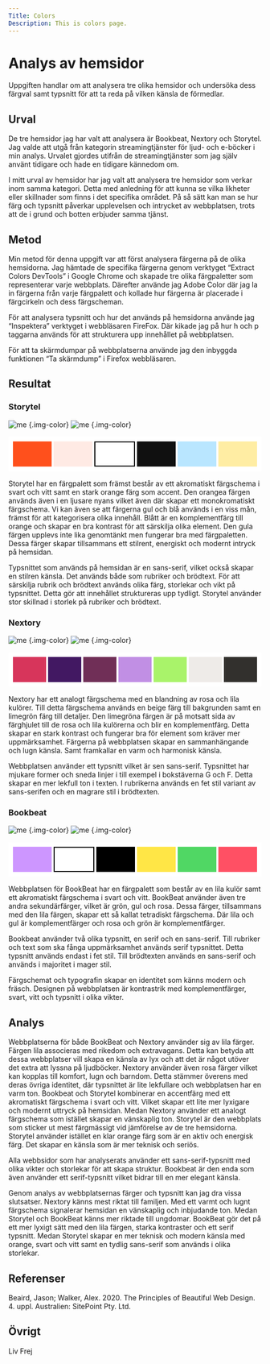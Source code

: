 ```yaml
---
Title: Colors
Description: This is colors page.
---
```


Analys av hemsidor
=======================

Uppgiften handlar om att analysera tre olika hemsidor och undersöka dess färgval samt typsnitt för att ta reda på vilken känsla de förmedlar.

Urval
-----------------------
De tre hemsidor jag har valt att analysera är Bookbeat, Nextory och Storytel. Jag valde att utgå från kategorin streamingtjänster för ljud- och e-böcker i min analys. Urvalet gjordes utifrån de streamingtjänster som jag själv använt tidigare och hade en tidigare kännedom om.

I mitt urval av hemsidor har jag valt att analysera tre hemsidor som verkar inom samma kategori. Detta med anledning för att kunna se vilka likheter eller skillnader som finns i det specifika området. På så sätt kan man se hur färg och typsnitt påverkar upplevelsen och intrycket av webbplatsen, trots att de i grund och botten erbjuder samma tjänst.

Metod
-----------------------

Min metod för denna uppgift var att först analysera färgerna på de olika hemsidorna. Jag hämtade de specifika färgerna genom verktyget “Extract Colors DevTools” i Google Chrome och skapade tre olika färgpaletter som representerar varje webbplats. Därefter använde jag Adobe Color där jag la in färgerna från varje färgpalett och kollade hur färgerna är placerade i färgcirkeln och dess färgscheman. 

För att analysera typsnitt och hur det används på hemsidorna använde jag “Inspektera” verktyget i webbläsaren FireFox. Där kikade jag på hur h och p taggarna används för att strukturera upp innehållet på webbplatsen. 

För att ta skärmdumpar på webbplatserna använde jag den inbyggda funktionen “Ta skärmdump” i Firefox webbläsaren. 

Resultat
-----------------------

<h3> Storytel </h3>

![me](%assets_url%/img/storytel_1.png) {.img-color} 
![me](%assets_url%/img/storytel_2.png) {.img-color}

<table style="border-spacing: 4px; border-collapse: separate; background-color: white; padding: 5px;">
    <tr> 
        <td style="height: 50px; width: 100px; background-color: #ff501c">
        <td style="height: 50px; width: 100px; background-color: #ffeae4">
        <td style="height: 50px; width: 100px; background-color: #ffffff; border: solid 2px black">
        <td style="height: 50px; width: 100px; background-color: #101010">
        <td style="height: 50px; width: 100px; background-color: #b9e6ff">
        <td style="height: 50px; width: 100px; background-color: #ffeda3">
    </tr>
</table>

Storytel har en färgpalett som främst består av ett akromatiskt färgschema i svart och vitt samt en stark orange färg som accent. Den orangea färgen används även i en ljusare nyans vilket även där skapar ett monokromatiskt färgschema. Vi kan även se att färgerna gul och blå används i en viss mån, främst för att kategorisera olika innehåll. Blått är en komplementfärg till orange och skapar en bra kontrast för att särskilja olika element. Den gula färgen upplevs inte lika genomtänkt men fungerar bra med färgpaletten. Dessa färger skapar tillsammans ett stilrent, energiskt och modernt intryck på hemsidan. 

Typsnittet som används på hemsidan är en sans-serif, vilket också skapar en stilren känsla. Det används både som rubriker och brödtext. För att särskilja rubrik och brödtext används olika färg, storlekar och vikt på typsnittet. Detta gör att innehållet struktureras upp tydligt. Storytel använder stor skillnad i storlek på rubriker och brödtext. 

<h3> Nextory </h3>

![me](%assets_url%/img/nextory_1.png) {.img-color}
![me](%assets_url%/img/nextory_2.png) {.img-color}

<table style="border-spacing: 4px; border-collapse: separate; background-color: white; padding: 5px;">
    <tr>
        <td style="height: 50px; width: 100px; background-color: #d7355b">
        <td style="height: 50px; width: 100px; background-color: #421862">
        <td style="height: 50px; width: 100px; background-color: #702f57">
        <td style="height: 50px; width: 100px; background-color: #c18fe4">
        <td style="height: 50px; width: 100px; background-color: #a9f36a">
        <td style="height: 50px; width: 100px; background-color: #eeebe8">
        <td style="height: 50px; width: 100px; background-color: #32302d">
    </tr>
</table>

Nextory har ett analogt färgschema med en blandning av rosa och lila kulörer. Till detta färgschema används en beige färg till bakgrunden samt en limegrön färg till detaljer. Den limegröna färgen är på motsatt sida av färghjulet till de rosa och lila kulörerna och blir en komplementfärg. Detta skapar en stark kontrast och fungerar bra för element som kräver mer uppmärksamhet. Färgerna på webbplatsen skapar en sammanhängande och lugn känsla. Samt framkallar en varm och harmonisk känsla. 

Webbplatsen använder ett typsnitt vilket är sen sans-serif. Typsnittet har mjukare former och sneda linjer i till exempel i bokstäverna G och F. Detta skapar en mer lekfull ton i texten. I rubrikerna används en fet stil variant av sans-serifen och en magrare stil i brödtexten.

<h3> Bookbeat </h3>

![me](%assets_url%/img/bookbeat_1.png) {.img-color}
![me](%assets_url%/img/bookbeat_2.png) {.img-color}

<table style="border-spacing: 4px; border-collapse: separate; background-color: white; padding: 5px;">
    <tr>
        <td style="height: 50px; width: 100px; background-color: #cd96ff">
        <td style="height: 50px; width: 100px; background-color: #ffffff; border: solid 2px black">
        <td style="height: 50px; width: 100px; background-color: #000000">
        <td style="height: 50px; width: 100px; background-color: #ffe646">
        <td style="height: 50px; width: 100px; background-color: #50d764">
        <td style="height: 50px; width: 100px; background-color: #ff5064">
    </tr>
</table>

Webbplatsen för BookBeat har en färgpalett som består av en lila kulör samt ett akromatiskt färgschema i svart och vitt. BookBeat använder även tre andra sekundärfärger, vilket är grön, gul och rosa. Dessa färger, tillsammans med den lila färgen, skapar ett så kallat tetradiskt färgschema. Där lila och gul är komplementfärger och rosa och grön är komplementfärger.

Bookbeat använder två olika typsnitt, en serif och en sans-serif. Till rubriker och text som ska fånga uppmärksamhet används serif typsnittet. Detta typsnitt används endast i fet stil. Till brödtexten används en sans-serif och används i majoritet i mager stil. 

Färgschemat och typografin skapar en identitet som känns modern och fräsch. Designen på webbplatsen är kontrastrik med komplementfärger, svart, vitt och typsnitt i olika vikter. 


Analys
-----------------------

Webbplatserna för både BookBeat och Nextory använder sig av lila färger. Färgen lila associeras med rikedom och extravagans. Detta kan betyda att dessa webbplatser vill skapa en känsla av lyx och att det är något utöver det extra att lyssna på ljudböcker. Nextory använder även rosa färger vilket kan kopplas till komfort, lugn och barndom. Detta stämmer överens med deras övriga identitet, där typsnittet är lite lekfullare och webbplatsen har en varm ton. Bookbeat och Storytel kombinerar en accentfärg med ett akromatiskt färgschema i svart och vitt. Vilket skapar ett lite mer lyxigare och modernt uttryck på hemsidan. Medan Nextory använder ett analogt färgschema som istället skapar en vänskaplig ton. Storytel är den webbplats som sticker ut mest färgmässigt vid jämförelse av de tre hemsidorna. Storytel använder istället en klar orange färg som är en aktiv och energisk färg. Det skapar en känsla som är mer teknisk och seriös. 

Alla webbsidor som har analyserats använder ett sans-serif-typsnitt med olika vikter och storlekar för att skapa struktur. Bookbeat är den enda som även använder ett serif-typsnitt vilket bidrar till en mer elegant känsla. 

Genom analys av webbplatsernas färger och typsnitt kan jag dra vissa slutsatser. Nextory känns mest riktat till familjen. Med ett varmt och lugnt färgschema signalerar hemsidan en vänskaplig och inbjudande ton. Medan Storytel och BookBeat känns mer riktade till ungdomar. BookBeat gör det på ett mer lyxigt sätt med den lila färgen, starka kontraster och ett serif typsnitt. Medan Storytel skapar en mer teknisk och modern känsla med orange, svart och vitt samt en tydlig sans-serif som används i olika storlekar. 

Referenser
-----------------------

Beaird, Jason; Walker, Alex. 2020. The Principles of Beautiful Web Design. 4. uppl. Australien: SitePoint Pty. Ltd.

Övrigt
-----------------------

Liv Frej